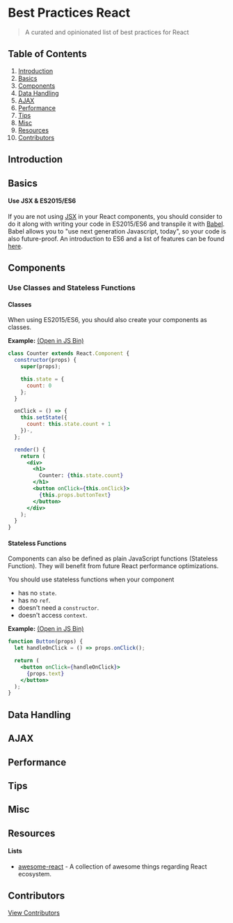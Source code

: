 # Best Practices React

> A curated and opinionated list of best practices for React

## Table of Contents

1. [Introduction](#introduction)
1. [Basics](#basics)
1. [Components](#components)
1. [Data Handling](#data-handling)
1. [AJAX](#ajax)
1. [Performance](#performance)
1. [Tips](#tips)
1. [Misc](#misc)
1. [Resources](#resources)
1. [Contributors](#contributors)

## Introduction

## Basics

#### Use JSX & ES2015/ES6
If you are not using [JSX](https://facebook.github.io/react/docs/jsx-in-depth.html) in your React components, you should consider to do it along with writing your code in ES2015/ES6 and transpile it with [Babel](https://babeljs.io/). Babel allows you to "use next generation Javascript, today", so your code is also future-proof. An introduction to ES6 and a list of features can be found [here](https://babeljs.io/docs/learn-es2015/).

## Components

### Use Classes and Stateless Functions

#### Classes
When using ES2015/ES6, you should also create your components as classes.

**Example:** [(Open in JS Bin)](http://jsbin.com/vimate/edit?js,output)
```jsx
class Counter extends React.Component {
  constructor(props) {
    super(props);

    this.state = {
      count: 0
    };
  }

  onClick = () => {
    this.setState({
      count: this.state.count + 1
    })-,
  };

  render() {
    return (
      <div>
        <h1>
          Counter: {this.state.count}
        </h1>
        <button onClick={this.onClick}>
          {this.props.buttonText}
        </button>
      </div>
    );
  }
}
```

#### Stateless Functions
Components can also be defined as plain JavaScript functions (Stateless Function). They will benefit from future React performance optimizations.

You should use stateless functions when your component
- has no `state`.
- has no `ref`.
- doesn't need a `constructor`.
- doesn't access `context`.

**Example:** [(Open in JS Bin)](http://jsbin.com/yofevi/edit?js,output)
```jsx
function Button(props) {
  let handleOnClick = () => props.onClick();

  return (
    <button onClick={handleOnClick}>
      {props.text}
    </button>
  );
}
```

## Data Handling

## AJAX

## Performance

## Tips

## Misc

## Resources

#### Lists
- [awesome-react](https://github.com/enaqx/awesome-react) - A collection of awesome things regarding React ecosystem.

## Contributors

[View Contributors](https://github.com/timche/best-practices-react/graphs/contributors)

